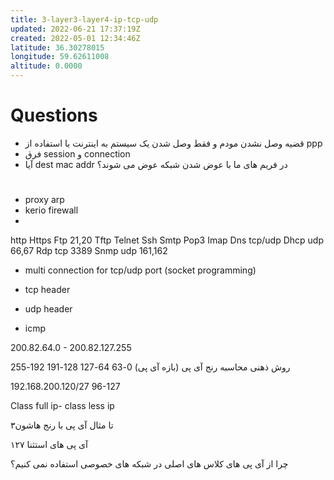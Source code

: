 ```yaml
---
title: 3-layer3-layer4-ip-tcp-udp
updated: 2022-06-21 17:37:19Z
created: 2022-05-01 12:34:46Z
latitude: 36.30278015
longitude: 59.62611008
altitude: 0.0000
---
```


# Questions
- قضیه وصل نشدن مودم و فقط وصل شدن یک سیستم به اینترنت با استفاده از ppp
- فرق session و connection
- آیا dest mac addr در فریم های ما با عوض شدن شبکه عوض می شوند؟

# 

- proxy arp
- kerio firewall
- 
http
Https
Ftp  21,20
Tftp
Telnet
Ssh
Smtp
Pop3
Imap
Dns tcp/udp 
Dhcp udp 66,67
Rdp tcp 3389
Snmp udp 161,162 

- multi connection for tcp/udp port (socket programming)

- tcp header
- udp header
- icmp

200.82.64.0 - 200.82.127.255

روش ذهنی محاسبه رنج آی پی (بازه آی پی)
0-63
64-127
128-191
192-255

192.168.200.120/27
96-127

Class full ip- class less ip

۳تا مثال آی پی با رنج هاشون

آی پی های استثنا ۱۲۷

چرا از آی پی های کلاس های اصلی در شبکه های خصوصی استفاده نمی کنیم؟
